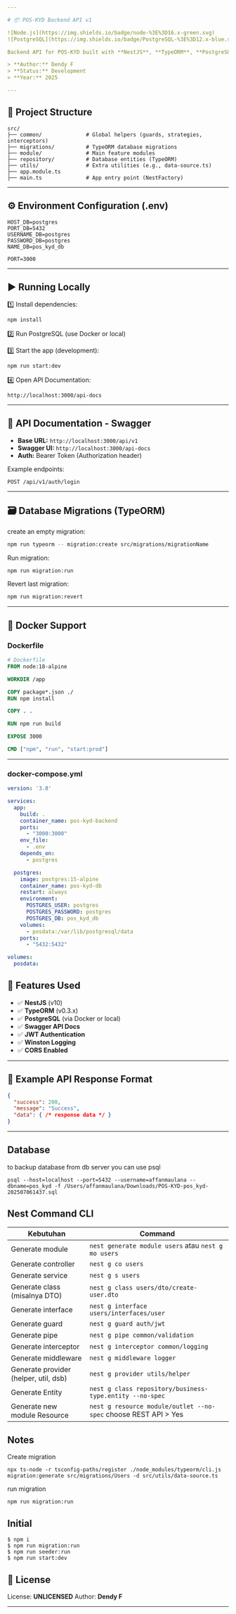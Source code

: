```yaml
---

# 📦 POS-KYD Backend API v1

![Node.js](https://img.shields.io/badge/node-%3E%3D16.x-green.svg)
![PostgreSQL](https://img.shields.io/badge/PostgreSQL-%3E%3D12.x-blue.svg)

Backend API for POS-KYD built with **NestJS**, **TypeORM**, **PostgreSQL**, and **Swagger API Documentation**.

> **Author:** Dendy F
> **Status:** Development
> **Year:** 2025

---
```


## 📁 Project Structure

```
src/
├── common/              # Global helpers (guards, strategies, interceptors)
├── migrations/          # TypeORM database migrations
├── module/              # Main feature modules
├── repository/          # Database entities (TypeORM)
├── utils/               # Extra utilities (e.g., data-source.ts)
├── app.module.ts
├── main.ts              # App entry point (NestFactory)
```

---

## ⚙️ Environment Configuration (.env)

```env
HOST_DB=postgres
PORT_DB=5432
USERNAME_DB=postgres
PASSWORD_DB=postgres
NAME_DB=pos_kyd_db

PORT=3000
```

---

## ▶️ Running Locally

1️⃣ Install dependencies:

```bash
npm install
```

2️⃣ Run PostgreSQL (use Docker or local)

3️⃣ Start the app (development):

```bash
npm run start:dev
```

4️⃣ Open API Documentation:

```
http://localhost:3000/api-docs
```

---

## 📖 API Documentation - Swagger

* **Base URL:** `http://localhost:3000/api/v1`
* **Swagger UI:** `http://localhost:3000/api-docs`
* **Auth:** Bearer Token (Authorization header)

Example endpoints:

```
POST /api/v1/auth/login
```

---

## 🗃️ Database Migrations (TypeORM)

create an empty migration:

```bash
npm run typeorm -- migration:create src/migrations/migrationName
```

Run migration:

```bash
npm run migration:run
```

Revert last migration:

```bash
npm run migration:revert
```

---

## 🐳 Docker Support

### Dockerfile

```Dockerfile
# Dockerfile
FROM node:18-alpine

WORKDIR /app

COPY package*.json ./
RUN npm install

COPY . .

RUN npm run build

EXPOSE 3000

CMD ["npm", "run", "start:prod"]
```

---

### docker-compose.yml

```yaml
version: '3.8'

services:
  app:
    build: .
    container_name: pos-kyd-backend
    ports:
      - "3000:3000"
    env_file:
      - .env
    depends_on:
      - postgres

  postgres:
    image: postgres:15-alpine
    container_name: pos-kyd-db
    restart: always
    environment:
      POSTGRES_USER: postgres
      POSTGRES_PASSWORD: postgres
      POSTGRES_DB: pos_kyd_db
    volumes:
      - posdata:/var/lib/postgresql/data
    ports:
      - "5432:5432"

volumes:
  posdata:
```


## 📌 Features Used

* ✅ **NestJS** (v10)
* ✅ **TypeORM** (v0.3.x)
* ✅ **PostgreSQL** (via Docker or local)
* ✅ **Swagger API Docs**
* ✅ **JWT Authentication**
* ✅ **Winston Logging**
* ✅ **CORS Enabled**

---

## 📖 Example API Response Format

```json
{
  "success": 200,
  "message": "Success",
  "data": { /* response data */ }
}
```

---

## Database
to backup database from db server you can use psql
```
psql --host=localhost --port=5432 --username=affanmaulana --dbname=pos_kyd -f /Users/affanmaulana/Downloads/POS-KYD-pos_kyd-202507061437.sql
```

## Nest Command CLI
| Kebutuhan                             | Command                                             |
| ------------------------------------- | --------------------------------------------------- |
| Generate module                       | `nest generate module users` atau `nest g mo users` |
| Generate controller                   | `nest g co users`                                   |
| Generate service                      | `nest g s users`                                    |
| Generate class (misalnya DTO)         | `nest g class users/dto/create-user.dto`            |
| Generate interface                    | `nest g interface users/interfaces/user`            |
| Generate guard                        | `nest g guard auth/jwt`                             |
| Generate pipe                         | `nest g pipe common/validation`                     |
| Generate interceptor                  | `nest g interceptor common/logging`                 |
| Generate middleware                   | `nest g middleware logger`                          |
| Generate provider (helper, util, dsb) | `nest g provider utils/helper`                      |
| Generate Entity                       | `nest g class repository/business-type.entity --no-spec`|
| Generate new module Resource          | `nest g resource module/outlet --no-spec` choose REST API > Yes| 

## Notes
Create migration
```
npx ts-node -r tsconfig-paths/register ./node_modules/typeorm/cli.js migration:generate src/migrations/Users -d src/utils/data-source.ts
```

run migration
```
npm run migration:run
```

## Initial
```
$ npm i
$ npm run migration:run
$ npm run seeder:run
$ npm run start:dev
```

## 📃 License

License: **UNLICENSED**
Author: **Dendy F**

---

